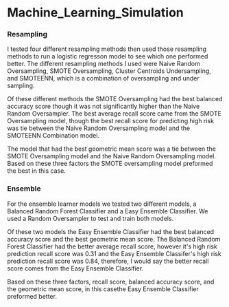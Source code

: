 # Machine_Learning_Simulation

### Resampling 

I tested four different resampling methods then used those resampling methods to run a logistic regresson model to see which one performed better. The different resampling methods I used were Naive Random Oversampling, SMOTE Oversampling, Cluster Centroids Undersampling, and SMOTEENN, which is a combination of oversampling and under sampling.

Of these different methods the SMOTE Oversampling had the best balanced accuracy score though it was not significantly higher than the Naive Random Oversampler. The best average recall score came from the SMOTE Oversampling model, though the best recall score for predicting high risk was tie between the Naive Random Oversampling model and the SMOTEENN Combination model.

The model that had the best geometric mean score was a tie between the SMOTE Oversampling model and the Naive Random Oversampling model. Based on these three factors the SMOTE oversampling model preformed the best in this case.

### Ensemble

For the ensemble learner models we tested two different models, a Balanced Random Forest Classifier and a Easy Ensemble Classifier. We used a Random Oversampler to test and train both models.

Of these two models the Easy Ensemble Classifier had the best balanced accuracy score and the best geometric mean score. The Balanced Random Forest Classifier had the better average recall score, however it's high risk prediction recall score was 0.31 and the Easy Ensemble Classifer's high risk prediction recall score was 0.84, therefore, I would say the better recall score comes from the Easy Ensemble Classifier.

Based on these three factors, recall score, balanced accuracy score, and the geometric mean score, in this casethe Easy Ensemble Classifier preformed better.
